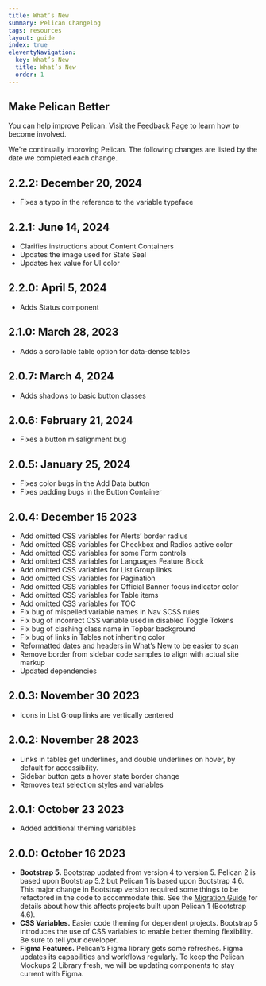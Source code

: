 ```yaml
---
title: What’s New
summary: Pelican Changelog
tags: resources
layout: guide
index: true
eleventyNavigation:
  key: What’s New
  title: What’s New
  order: 1
---
```


## Make Pelican Better

You can help improve Pelican. Visit the [Feedback Page](/feedback) to learn how to become involved.

We’re continually improving Pelican. The following changes are listed by the date we completed each change.

## 2.2.2: December 20, 2024

- Fixes a typo in the reference to the variable typeface

## 2.2.1: June 14, 2024

- Clarifies instructions about Content Containers
- Updates the image used for State Seal
- Updates hex value for UI color

## 2.2.0: April 5, 2024

- Adds Status component

## 2.1.0: March 28, 2023

- Adds a scrollable table option for data-dense tables

## 2.0.7: March 4, 2024

- Adds shadows to basic button classes

## 2.0.6: February 21, 2024

- Fixes a button misalignment bug

## 2.0.5: January 25, 2024

- Fixes color bugs in the Add Data button
- Fixes padding bugs in the Button Container

## 2.0.4: December 15 2023

- Add omitted CSS variables for Alerts’ border radius
- Add omitted CSS variables for Checkbox and Radios active color
- Add omitted CSS variables for some Form controls
- Add omitted CSS variables for Languages Feature Block
- Add omitted CSS variables for List Group links
- Add omitted CSS variables for Pagination
- Add omitted CSS variables for Official Banner focus indicator color
- Add omitted CSS variables for Table items
- Add omitted CSS variables for TOC
- Fix bug of mispelled variable names in Nav SCSS rules
- Fix bug of incorrect CSS variable used in disabled Toggle Tokens
- Fix bug of clashing class name in Topbar background
- Fix bug of links in Tables not inheriting color
- Reformatted dates and headers in What’s New to be easier to scan
- Remove border from sidebar code samples to align with actual site markup
- Updated dependencies

## 2.0.3: November 30 2023

- Icons in List Group links are vertically centered

## 2.0.2: November 28 2023

- Links in tables get underlines, and double underlines on hover, by default for accessibility.
- Sidebar button gets a hover state border change
- Removes text selection styles and variables

## 2.0.1: October 23 2023

- Added additional theming variables

## 2.0.0: October 16 2023

- **Bootstrap 5.** Bootstrap updated from version 4 to version 5. Pelican 2 is based upon Bootstrap 5.2 but Pelican 1 is based upon Bootstrap 4.6. This major change in Bootstrap version required some things to be refactored in the code to accommodate this. See the [Migration Guide](/migration-guide/) for details about how this affects projects built upon Pelican 1 (Bootstrap 4.6).
- **CSS Variables.** Easier code theming for dependent projects. Bootstrap 5 introduces the use of CSS variables to enable better theming flexibility. Be sure to tell your developer.
- **Figma Features.** Pelican’s Figma library gets some refreshes. Figma updates its capabilities and workflows regularly. To keep the Pelican Mockups 2 Library fresh, we will be updating components to stay current with Figma.
